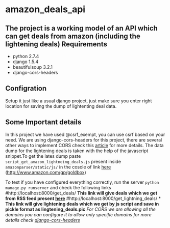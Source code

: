 amazon_deals_api
================

The project is a working model of an API which can get deals from amazon (including the lightening deals)
Requirements
------------
* python 2.7.4
* django 1.5.4
* beautifulsoup 3.2.1
* django-cors-headers

Configration
------------
Setup it just like a usual django project, just make sure you enter right location for saving the dump of lightenting deal data.

Some Important details
----------------------
In this project we have used @csrf\_exempt, you can use csrf based on your need. We are using django-cors-headers for this project, there are several other ways to implement CORS check this [article](http://aameer.github.io/articles/cross-origin-resource-sharing-cors/) for more details.
The data dump for the lightening deals is taken with the help of the javascript snippet.To get the lates dump paste `script_get_amazon_lightneing_deals.js` present inside `amazonparser/static/js/` in the cosole of link [here](http://www.amazon.com/gp/goldbox) (http://www.amazon.com/gp/goldbox)

To test if you have configured everything correctly, run the server `python manage.py runserver` and check the following links
#http://localhost:8000/get_deals/
**This link will give deals which we get from RSS feed present [here](http://rssfeeds.s3.amazonaws.com/goldbox)**
#http://localhost:8000/get_lightning_deals/ *
**This link will give lightening deals which we get by js script and save in pickle format as lingtening\_deals.pic**
*For CORS we are allowing all the domains you can configure it to allow only specific domains for more details check [django-cors-headers](https://github.com/ottoyiu/django-cors-headers)*
